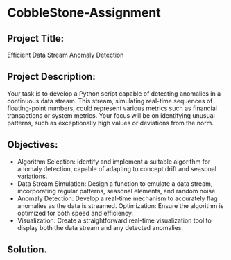 # CobbleStone-Assignment

## Project Title:
Efficient Data Stream Anomaly Detection

## Project Description:
Your task is to develop a Python script capable of detecting anomalies in a continuous data stream. This stream, simulating real-time sequences of floating-point numbers, could represent various metrics such as financial transactions or system metrics. Your focus will be on identifying unusual patterns, such as exceptionally high values or deviations from the norm.

## Objectives:

* Algorithm Selection: Identify and implement a suitable algorithm for anomaly detection, capable of adapting to concept drift and seasonal variations.
* Data Stream Simulation: Design a function to emulate a data stream, incorporating regular patterns, seasonal elements, and random noise.
* Anomaly Detection: Develop a real-time mechanism to accurately flag anomalies as the data is streamed.
Optimization: Ensure the algorithm is optimized for both speed and efficiency.
* Visualization: Create a straightforward real-time visualization tool to display both the data stream and any detected anomalies.


## Solution. 
